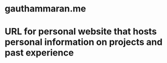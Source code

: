 # gauthammaran.me
# URL for personal website that hosts personal information on projects and past experience
